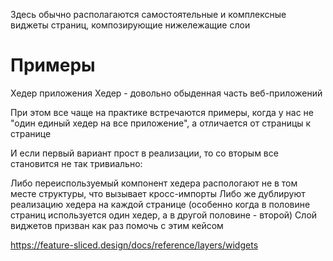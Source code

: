 Здесь обычно располагаются самостоятельные и комплексные виджеты страниц, композирующие нижележащие слои

# Примеры​
Хедер приложения​
Хедер - довольно обыденная часть веб-приложений

При этом все чаще на практике встречаются примеры, когда у нас не "один единый хедер на все приложение", а отличается от страницы к странице

И если первый вариант прост в реализации, то со вторым все становится не так тривиально:

Либо переиспользуемый компонент хедера распологают не в том месте структуры, что вызывает кросс-импорты
Либо же дублируют реализацию хедера на каждой странице (особенно когда в половине страниц используется один хедер, а в другой половине - второй)
Слой виджетов призван как раз помочь с этим кейсом

https://feature-sliced.design/docs/reference/layers/widgets
